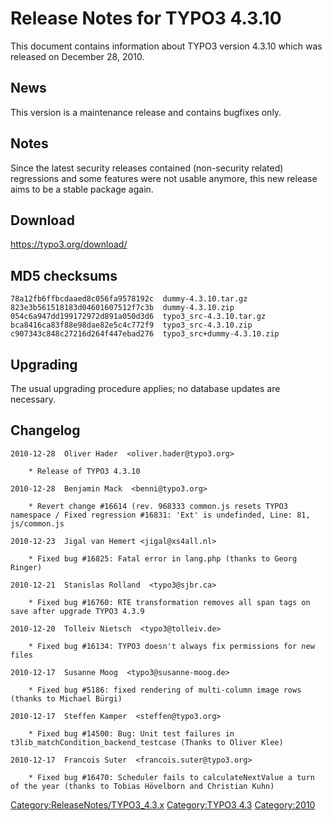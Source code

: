 Release Notes for TYPO3 4.3.10
==============================

This document contains information about TYPO3 version 4.3.10 which was
released on December 28, 2010.

News
----

This version is a maintenance release and contains bugfixes only.

Notes
-----

Since the latest security releases contained (non-security related)
regressions and some features were not usable anymore, this new release
aims to be a stable package again.

Download
--------

<https://typo3.org/download/>

MD5 checksums
-------------

    78a12fb6ffbcdaaed8c056fa9578192c  dummy-4.3.10.tar.gz
    823e3b561518183d04601607512f7c3b  dummy-4.3.10.zip
    054c6a947dd199172972d891a050d3d6  typo3_src-4.3.10.tar.gz
    bca8416ca83f88e98dae82e5c4c772f9  typo3_src-4.3.10.zip
    c907343c848c27216d264f447ebad276  typo3_src+dummy-4.3.10.zip

Upgrading
---------

The usual upgrading procedure applies; no database updates are
necessary.

Changelog
---------

    2010-12-28  Oliver Hader  <oliver.hader@typo3.org>

        * Release of TYPO3 4.3.10

    2010-12-28  Benjamin Mack  <benni@typo3.org>

        * Revert change #16614 (rev. 968333 common.js resets TYPO3 namespace / Fixed regression #16831: 'Ext' is undefinded, Line: 81, js/common.js 

    2010-12-23  Jigal van Hemert <jigal@xs4all.nl>

        * Fixed bug #16825: Fatal error in lang.php (thanks to Georg Ringer)

    2010-12-21  Stanislas Rolland  <typo3@sjbr.ca>

        * Fixed bug #16760: RTE transformation removes all span tags on save after upgrade TYPO3 4.3.9

    2010-12-20  Tolleiv Nietsch  <typo3@tolleiv.de>

        * Fixed bug #16134: TYPO3 doesn't always fix permissions for new files

    2010-12-17  Susanne Moog  <typo3@susanne-moog.de>

        * Fixed bug #5186: fixed rendering of multi-column image rows (thanks to Michael Bürgi)

    2010-12-17  Steffen Kamper  <steffen@typo3.org>

        * Fixed bug #14500: Bug: Unit test failures in t3lib_matchCondition_backend_testcase (Thanks to Oliver Klee)

    2010-12-17  Francois Suter  <francois.suter@typo3.org>

        * Fixed bug #16470: Scheduler fails to calculateNextValue a turn of the year (thanks to Tobias Hövelborn and Christian Kuhn)

<Category:ReleaseNotes/TYPO3_4.3.x> [Category:TYPO3
4.3](Category:TYPO3_4.3 "wikilink") <Category:2010>
